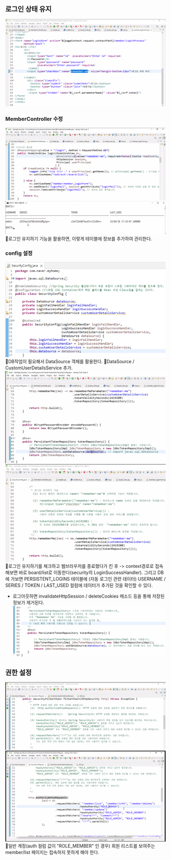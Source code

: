 ## 로그인 상태 유지
![](../image/Pasted%20image%2020240426171430.png)
### MemberController 수정
![](../image/Pasted%20image%2020240426171952.png)
![](../image/Pasted%20image%2020240426172744.png)
📌로그인 유지하기 기능을 활용하면, 이렇게 테이블에 정보를 추가하여 관리한다.

### config 설정
![](../image/Pasted%20image%2020240426173835.png)
📌DB작업이 필요해서 DataSource 객체를 활용한다.
📌DataSource / CustomUserDetailsService 추가.
![](../image/Pasted%20image%2020240426173903.png)
![](../image/Pasted%20image%2020240426174444.png)
📌로그인 유지하기를 체크하고 웹브라우저를 종료했다가 킨 후 -> context경로로 접속해보면 바로 board/list로 이동한다(security의 LoginSuccessHandler). 그리고 DB에 가보면 PERSISTENT_LOGINS 테이블에 (자동 로그인 관련 데이터) USERNAME / SERIES / TOKEN / LAST_USED 컬럼에 데이터가 추가된 것을 확인할 수 있다.
- 로그아웃하면 invalidateHttpSession / deleteCookies 메소드 등을 통해 저장된 정보가 제거된다.
![](../image/Pasted%20image%2020240429093256.png)


## 권한 설정
![](../image/Pasted%20image%2020240429094108.png)
![](../image/Pasted%20image%2020240429093900.png)
📌일반 계정(auth 컬럼 값이 "ROLE_MEMBER" 인 경우) 회원 리스트를 보여주는 member/list 페이지는 접속하지 못하게 해야 한다.
